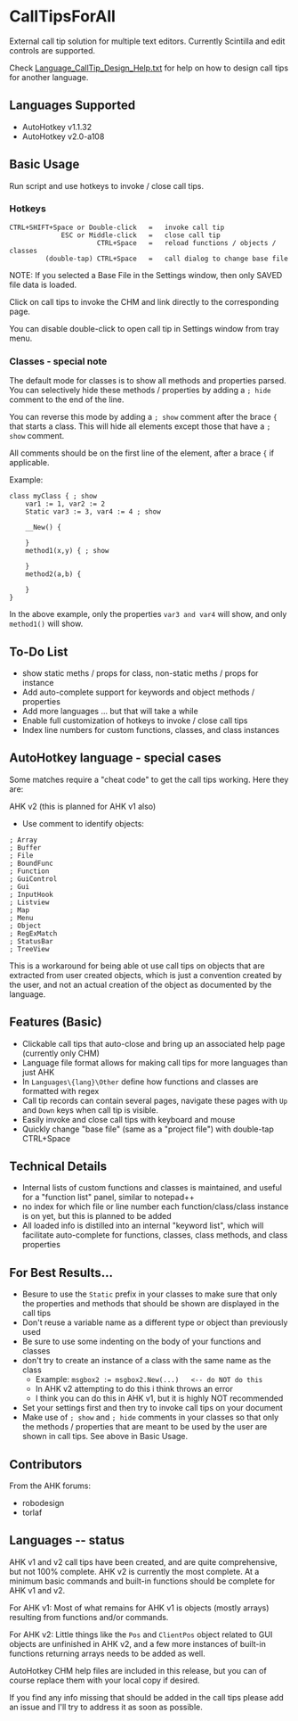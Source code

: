 # CallTipsForAll
External call tip solution for multiple text editors.  Currently Scintilla and edit controls are supported.

Check [Language_CallTip_Design_Help.txt](./Language_CallTip_Design_Help.txt) for help on how to design call tips for another language.

## Languages Supported
* AutoHotkey v1.1.32
* AutoHotkey v2.0-a108

## Basic Usage

Run script and use hotkeys to invoke / close call tips.

### Hotkeys
```
CTRL+SHIFT+Space or Double-click   =   invoke call tip
             ESC or Middle-click   =   close call tip
                      CTRL+Space   =   reload functions / objects / classes
         (double-tap) CTRL+Space   =   call dialog to change base file
```

NOTE: If you selected a Base File in the Settings window, then only SAVED file data is loaded.

Click on call tips to invoke the CHM and link directly to the corresponding page.

You can disable double-click to open call tip in Settings window from tray menu.

### Classes - special note

The default mode for classes is to show all methods and properties parsed.  You can selectively hide these methods / properties by adding a `; hide` comment to the end of the line.

You can reverse this mode by adding a `; show` comment after the brace `{` that starts a class.  This will hide all elements except those that have a `; show` comment.

All comments should be on the first line of the element, after a brace `{` if applicable.

Example:

```
class myClass { ; show
    var1 := 1, var2 := 2
    Static var3 := 3, var4 := 4 ; show
	
    __New() {
		
    }
    method1(x,y) { ; show
	
    }
    method2(a,b) {
	
    }
}
```

In the above example, only the properties `var3 and var4` will show, and only `method1()` will show.

## To-Do List
* show static meths / props for class, non-static meths / props for instance
* Add auto-complete support for keywords and object methods / properties
* Add more languages ... but that will take a while
* Enable full customization of hotkeys to invoke / close call tips
* Index line numbers for custom functions, classes, and class instances

## AutoHotkey language - special cases

Some matches require a "cheat code" to get the call tips working.  Here they are:

AHK v2 (this is planned for AHK v1 also)
* Use comment to identify objects:
```
; Array
; Buffer
; File
; BoundFunc
; Function
; GuiControl
; Gui
; InputHook
; Listview
; Map
; Menu
; Object
; RegExMatch
; StatusBar
; TreeView
```

This is a workaround for being able ot use call tips on objects that are extracted from user created objects, which is just a convention created by the user, and not an actual creation of the object as documented by the language.

## Features (Basic)
* Clickable call tips that auto-close and bring up an associated help page (currently only CHM)
* Language file format allows for making call tips for more languages than just AHK
* In `Languages\{lang}\Other` define how functions and classes are formatted with regex
* Call tip records can contain several pages, navigate these pages with `Up` and `Down` keys when call tip is visible.
* Easily invoke and close call tips with keyboard and mouse
* Quickly change "base file" (same as a "project file") with double-tap CTRL+Space

## Technical Details
* Internal lists of custom functions and classes is maintained, and useful for a "function list" panel, similar to notepad++
* no index for which file or line number each function/class/class instance is on yet, but this is planned to be added
* All loaded info is distilled into an internal "keyword list", which will facilitate auto-complete for functions, classes, class methods, and class properties

## For Best Results...
* Besure to use the `Static` prefix in your classes to make sure that only the properties and methods that should be shown are displayed in the call tips
* Don't reuse a variable name as a different type or object than previously used
* Be sure to use some indenting on the body of your functions and classes
* don't try to create an instance of a class with the same name as the class
    * Example:  `msgbox2 := msgbox2.New(...)   <-- do NOT do this`
    * In AHK v2 attempting to do this i think throws an error
    * I think you can do this in AHK v1, but it is highly NOT recommended
* Set your settings first and then try to invoke call tips on your document
* Make use of `; show` and `; hide` comments in your classes so that only the methods / properties that are meant to be used by the user are shown in call tips.  See above in Basic Usage.

## Contributors
From the AHK forums:
* robodesign
* torlaf

## Languages -- status

AHK v1 and v2 call tips have been created, and are quite comprehensive, but not 100% complete.  AHK v2 is currently the most complete.  At a minimum basic commands and built-in functions should be complete for AHK v1 and v2.

For AHK v1:
Most of what remains for AHK v1 is objects (mostly arrays) resulting from functions and/or commands.

For AHK v2:
Little things like the `Pos` and `ClientPos` object related to GUI objects are unfinished in AHK v2, and a few more instances of built-in functions returning arrays needs to be added as well.

AutoHotkey CHM help files are included in this release, but you can of course replace them with your local copy if desired.

If you find any info missing that should be added in the call tips please add an issue and I'll try to address it as soon as possible.
